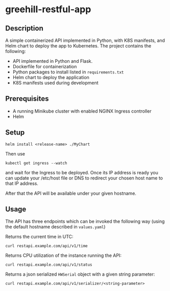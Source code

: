 # greehill-restful-app
## Description
A simple containerized API implemented in Python, with K8S manifests, and Helm chart to deploy the app to Kubernetes. The project contains the following:
* API implemented in Python and Flask.
* Dockerfile for containerization
* Python packages to install listed in `requirements.txt`
* Helm chart to deploy the application
* K8S manifests used during development 
## Prerequisites
* A running Minikube cluster with enabled NGINX Ingress controller
* Helm
## Setup
`helm install <release-name> ./MyChart`

Then use

`kubectl get ingress --watch`

and wait for the Ingress to be deployed. Once its IP address is ready you can update your /etc/host file or DNS to redirect your chosen host name to that IP address.

After that the API will be available under your given hostname.

## Usage

The API has three endpoints which can be invoked the following way (using the default hostname described in `values.yaml`)

Returns the current time in UTC:

`curl restapi.example.com/api/v1/time`

Returns CPU utilization of the instance running the API:

`curl restapi.example.com/api/v1/status`

Returns a json serialized `HWSerial` object with a given string parameter:

`curl restapi.example.com/api/v1/serializer/<string-parameter>`
